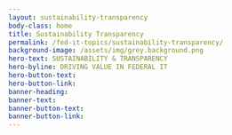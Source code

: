 ```yaml
---
layout: sustainability-transparency
body-class: home
title: Sustainability Transparency
permalink: /fed-it-topics/sustainability-transparency/
background-image: /assets/img/grey.background.png
hero-text: SUSTAINABILITY & TRANSPARENCY
hero-byline: DRIVING VALUE IN FEDERAL IT
hero-button-text: 
hero-button-link: 
banner-heading: 
banner-text: 
banner-button-text: 
banner-button-link: 
---
```

